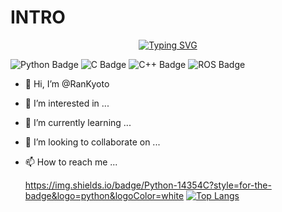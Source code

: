 # INTRO
<!-- dynamic typing effect -->
  <div align="center">
    <a href="https://scholar.google.co.jp/citations?hl=en&user=KHQ30BAAAAAJ">
      <img src="https://readme-typing-svg.demolab.com?font=Fira+Code&pause=2000&width=800&lines=My Google Scholar profile [click]; Tech Otakus Save the World!&color=F74C4C&center=true&size=27" alt="Typing SVG" />
    </a>
  </div>

![Python Badge](https://img.shields.io/badge/Python-3776AB?logo=python&logoColor=fff&style=flat)
![C Badge](https://img.shields.io/badge/C-3776AB?logo=c&logoColor=fff&style=flat)
![C++ Badge](https://img.shields.io/badge/C%2B%2B-3776AB?logo=cplusplus&logoColor=fff&style=flat)
![ROS Badge](https://img.shields.io/badge/ROS2-3776AB?logo=ROS&logoColor=fff&style=flat)
- 👋 Hi, I’m @RanKyoto
- 👀 I’m interested in ...
- 🌱 I’m currently learning ...
- 💞️ I’m looking to collaborate on ...
- 📫 How to reach me ...

	https://img.shields.io/badge/Python-14354C?style=for-the-badge&logo=python&logoColor=white
[![Top Langs](https://github-readme-stats.vercel.app/api/top-langs/?username=RanKyoto&layout=compact)](https://github.com/RanKyoto/github-readme-stats)

<!---
RanKyoto/RanKyoto is a ✨ special ✨ repository because its `README.md` (this file) appears on your GitHub profile.
You can click the Preview link to take a look at your changes.
--->
